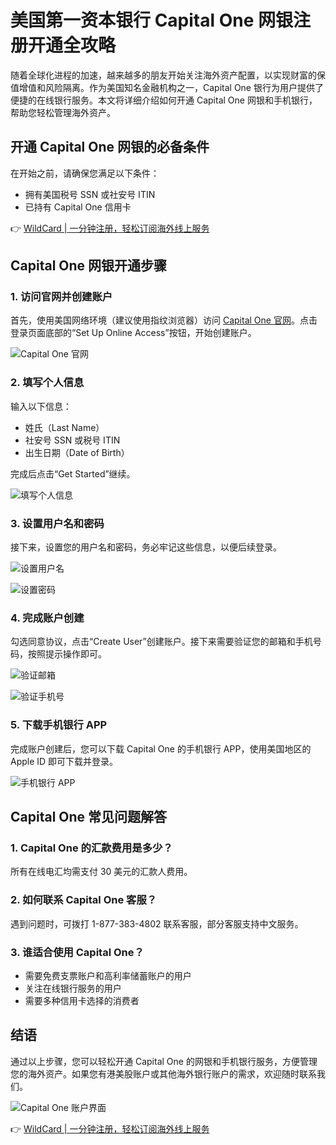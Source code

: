 # 美国第一资本银行 Capital One 网银注册开通全攻略

随着全球化进程的加速，越来越多的朋友开始关注海外资产配置，以实现财富的保值增值和风险隔离。作为美国知名金融机构之一，Capital One 银行为用户提供了便捷的在线银行服务。本文将详细介绍如何开通 Capital One 网银和手机银行，帮助您轻松管理海外资产。

## 开通 Capital One 网银的必备条件
在开始之前，请确保您满足以下条件：
- 拥有美国税号 SSN 或社安号 ITIN
- 已持有 Capital One 信用卡

👉 [WildCard | 一分钟注册，轻松订阅海外线上服务](https://bbtdd.com/WildCard)

## Capital One 网银开通步骤

### 1. 访问官网并创建账户
首先，使用美国网络环境（建议使用指纹浏览器）访问 [Capital One 官网](https://www.capitalone.com/)。点击登录页面底部的“Set Up Online Access”按钮，开始创建账户。

![Capital One 官网](https://bbtdd.com/img/56989503741.webp)

### 2. 填写个人信息
输入以下信息：
- 姓氏（Last Name）
- 社安号 SSN 或税号 ITIN
- 出生日期（Date of Birth）

完成后点击“Get Started”继续。

![填写个人信息](https://bbtdd.com/img/3936104307310335.webp)

### 3. 设置用户名和密码
接下来，设置您的用户名和密码，务必牢记这些信息，以便后续登录。

![设置用户名](https://bbtdd.com/img/858225170356579.webp)

![设置密码](https://bbtdd.com/img/4810481624254095.webp)

### 4. 完成账户创建
勾选同意协议，点击“Create User”创建账户。接下来需要验证您的邮箱和手机号码，按照提示操作即可。

![验证邮箱](https://bbtdd.com/img/41947945100.webp)

![验证手机号](https://bbtdd.com/img/31292628783180.webp)

### 5. 下载手机银行 APP
完成账户创建后，您可以下载 Capital One 的手机银行 APP，使用美国地区的 Apple ID 即可下载并登录。

![手机银行 APP](https://bbtdd.com/img/257869594.webp)

## Capital One 常见问题解答

### 1. Capital One 的汇款费用是多少？
所有在线电汇均需支付 30 美元的汇款人费用。

### 2. 如何联系 Capital One 客服？
遇到问题时，可拨打 1-877-383-4802 联系客服，部分客服支持中文服务。

### 3. 谁适合使用 Capital One？
- 需要免费支票账户和高利率储蓄账户的用户
- 关注在线银行服务的用户
- 需要多种信用卡选择的消费者

## 结语
通过以上步骤，您可以轻松开通 Capital One 的网银和手机银行服务，方便管理您的海外资产。如果您有港美股账户或其他海外银行账户的需求，欢迎随时联系我们。

![Capital One 账户界面](https://bbtdd.com/img/76059704.webp)

👉 [WildCard | 一分钟注册，轻松订阅海外线上服务](https://bbtdd.com/WildCard)